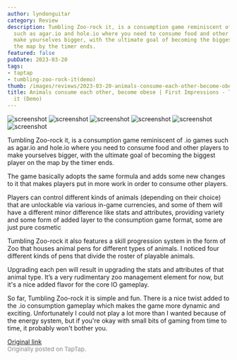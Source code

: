 ```yaml
---
author: lyndonguitar
category: Review
description: Tumbling Zoo-rock it, is a consumption game reminiscent of .io games
  such as agar.io and hole.io where you need to consume food and other players to
  make yourselves bigger, with the ultimate goal of becoming the biggest player on
  the map by the timer ends.
featured: false
pubDate: 2023-03-20
tags:
- taptap
- tumbling-zoo-rock-it(demo)
thumb: /images/reviews/2023-03-20-animals-consume-each-other-become-obese--first-impressions---tumbling-zoo-rock-it-demo-0.avif
title: Animals consume each other, become obese | First Impressions - Tumbling Zoo-rock
  it (Demo)
---
```


<div class="gallery">
  <img src="/images/reviews/2023-03-20-animals-consume-each-other-become-obese--first-impressions---tumbling-zoo-rock-it-demo-0.avif" alt="screenshot" />
  <img src="/images/reviews/2023-03-20-animals-consume-each-other-become-obese--first-impressions---tumbling-zoo-rock-it-demo-1.avif" alt="screenshot" />
  <img src="/images/reviews/2023-03-20-animals-consume-each-other-become-obese--first-impressions---tumbling-zoo-rock-it-demo-2.avif" alt="screenshot" />
  <img src="/images/reviews/2023-03-20-animals-consume-each-other-become-obese--first-impressions---tumbling-zoo-rock-it-demo-3.avif" alt="screenshot" />
  <img src="/images/reviews/2023-03-20-animals-consume-each-other-become-obese--first-impressions---tumbling-zoo-rock-it-demo-4.avif" alt="screenshot" />
  <img src="/images/reviews/2023-03-20-animals-consume-each-other-become-obese--first-impressions---tumbling-zoo-rock-it-demo-5.avif" alt="screenshot" />
</div>

Tumbling Zoo-rock it, is a consumption game reminiscent of .io games such as agar.io and hole.io where you need to consume food and other players to make yourselves bigger, with the ultimate goal of becoming the biggest player on the map by the timer ends.

The game basically adopts the same formula and adds some new changes to it that makes players put in more work in order to consume other players.

Players can control different kinds of animals (depending on their choice) that are unlockable via various in-game currencies, and some of them will have a different minor difference like stats and attributes, providing variety and some form of added layer to the consumption game format, some are just pure cosmetic

Tumbling Zoo-rock it also features a skill progression system in the form of Zoo that houses animal pens for different types of animals. I noticed four different kinds of pens that divide the roster of playable animals.

Upgrading each pen will result in upgrading the stats and attributes of that animal type. It’s a very rudimentary zoo management element for now, but it's a nice added flavor for the core IO gameplay.

So far, Tumbling Zoo-rock it is simple and fun. There is a nice twist added to the .io consumption gameplay which makes the game more dynamic and exciting. Unfortunately I could not play a lot more than I wanted because of the energy system, but if you're okay with small bits of gaming from time to time, it probably won't bother you.

[Original link](https://www.taptap.io/post/4844404)<br><span style="font-size: 0.95em; color: #888;">Originally posted on TapTap.</span>